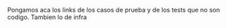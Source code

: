 Pongamos aca los links de los casos de prueba y de los tests que no son codigo. Tambien lo de infra
